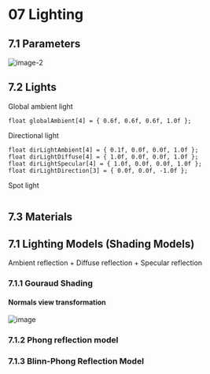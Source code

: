 # 07 Lighting
## 7.1 Parameters
![image-2](https://github.com/user-attachments/assets/f97347cb-ed50-4033-bf7e-ac870e6d3d9b)


## 7.2 Lights
Global ambient light
```
float globalAmbient[4] = { 0.6f, 0.6f, 0.6f, 1.0f };
```

Directional light
```
float dirLightAmbient[4] = { 0.1f, 0.0f, 0.0f, 1.0f }; 
float dirLightDiffuse[4] = { 1.0f, 0.0f, 0.0f, 1.0f }; 
float dirLightSpecular[4] = { 1.0f, 0.0f, 0.0f, 1.0f }; 
float dirLightDirection[3] = { 0.0f, 0.0f, -1.0f };
```

Spot light
```

```

## 7.3 Materials



## 7.1 Lighting Models (Shading Models)

Ambient reflection + Diffuse reflection + Specular reflection

### 7.1.1 Gouraud Shading

#### Normals view transformation
![image](https://github.com/user-attachments/assets/233aaa91-221e-4d9a-8579-a02221cc0609)

### 7.1.2 Phong reflection model

### 7.1.3 Blinn-Phong Reflection Model
